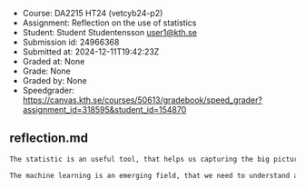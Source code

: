  - Course: DA2215 HT24 (vetcyb24-p2)
 - Assignment: Reflection on the use of statistics
 - Student: Student Studentensson <user1@kth.se>
 - Submission id: 24966368
 - Submitted at: 2024-12-11T19:42:23Z
 - Graded at: None
 - Grade: None
 - Graded by: None
 - Speedgrader: https://canvas.kth.se/courses/50613/gradebook/speed_grader?assignment_id=318595&student_id=154870
## reflection.md

```markdown
The statistic is an useful tool, that helps us capturing the big picture. But we need to take this into account as this can also mean that the individual cases may be quite different. 

The machine learning is an emerging field, that we need to understand as it changes everything and the cybersecurity is no exception. 

```

